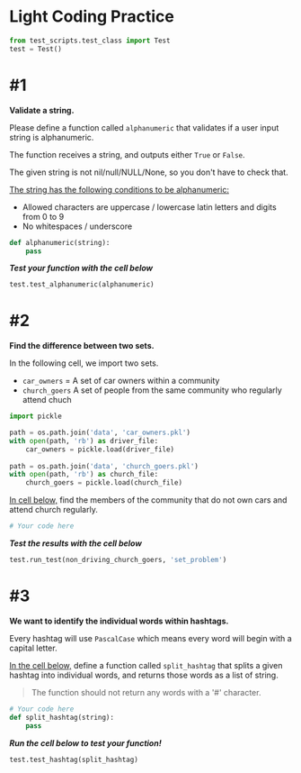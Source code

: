 # Light Coding Practice


```python
from test_scripts.test_class import Test
test = Test()
```

# #1

**Validate a string.**

Please define a function called `alphanumeric` that validates if a user input string is alphanumeric. 

The function receives a string, and outputs either `True` or `False`. 

The given string is not nil/null/NULL/None, so you don't have to check that.

<u>The string has the following conditions to be alphanumeric:</u>

- Allowed characters are uppercase / lowercase latin letters and digits from 0 to 9
- No whitespaces / underscore


```python
def alphanumeric(string):
    pass
```

***Test your function with the cell below***


```python
test.test_alphanumeric(alphanumeric)
```

# #2

**Find the difference between two sets.**

In the following cell, we import two sets.

- `car_owners` = A set of car owners within a community
- `church_goers` A set of people from the same community who regularly attend chuch


```python
import pickle

path = os.path.join('data', 'car_owners.pkl')
with open(path, 'rb') as driver_file:
    car_owners = pickle.load(driver_file)
    
path = os.path.join('data', 'church_goers.pkl')
with open(path, 'rb') as church_file:
    church_goers = pickle.load(church_file)
```

<u>In cell below,</u> find the members of the community that do not own cars and attend church regularly.


```python
# Your code here

```

***Test the results with the cell below***


```python
test.run_test(non_driving_church_goers, 'set_problem')
```

# #3
**We want to identify the individual words within hashtags.**

Every hashtag will use `PascalCase` which means every word will begin with a capital letter.

<u>In the cell below,</u> define a function called `split_hashtag` that splits a given hashtag into individual words, and returns those words as a list of string.

>The function should not return any words with a '#' character. 


```python
# Your code here
def split_hashtag(string):
    pass
```

***Run the cell below to test your function!***


```python
test.test_hashtag(split_hashtag)
```
